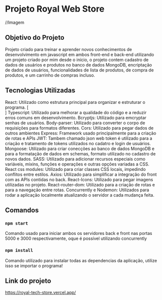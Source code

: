 # Projeto Royal Web Store

//Imagem

## Objetivo do Projeto

Projeto criado para treinar e aprender novos conhecimentos de desenvolvimento em javascript em ambos front-end e back-end utilizando um projeto criado por mim desde o início, o projeto contem cadastro de dados de usuários e produtos no banco de dados MongoDB, encriptação de dados de usuários, funcionalidades de lista de produtos, de compra de produtos, e um carrinho de compras incluso.

## Tecnologias Utilizadas

React: Utilizado como estrutura principal para organizar e estruturar o programa. [<br/>]
Typescript: Utilizado para melhorar a qualidade do código e a reduzir erros comuns em desenvolvimento.
Bcryptjs: Utilizado para emcryptar senhas de usuários.
Body-parser: Utilizado para converter o corpo de requisições para formatos diferentes.
Cors: Utilizado para pegar dados de outros ambientes
Express: Framework usado principalmente para a criação de rotas e APIs
JWT: Tambem chamado json web token é utilizado para a criação e tratamento de tokens utilizados no cadatro e login de usuários.
Mongoose: Utilizado para criar conecções ao banco de dados MongoDB e para a formatação de dados em schemas, formato utilizado no cadastro de novos dados.
SASS: Utilizado para adicionar recursos especiais como variáveis, mixins, funções e operações e outras opções variadas a CSS.
React css modules: Utilizado para criar classes CSS locais, impedindo conflitos entre estilos.
Axios: Utilizado para simplificar a integração do front com as APIs contidas no back.
React-Icons: Utilizado para pegar imagens utilizadas no projeto.
React-router-dom: Utilizado para a criação de rotas e para a navegação entre rotas.
Concurrently e Nodemon: Utilizados para rodar a aplicação localmente atualizando o servidor a cada mudança feita.

## Comandos

### `npm start`

Comando usado para iniciar ambos os servidores back e front nas portas 5000 e 3000 respectivamente, oque é possível utilizando concurrently

### `npm install`

Comando utilizado para instalar todas as dependencias da aplicação, utilize isso se importar o programa!

## Link do projeto

https://royal-tech-store.vercel.app/
